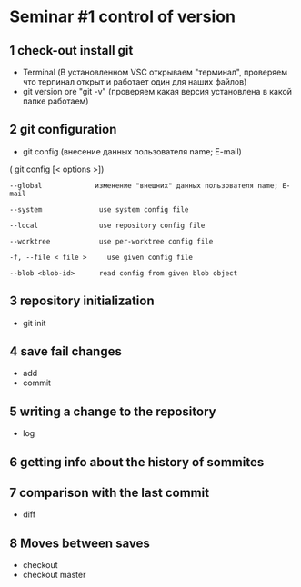 # Seminar #1 control of version

## 1 check-out install git
- Terminal (В установленном VSC открываем "терминал", проверяем что терпинал открыт и работает один для наших файлов)
- git version ore "git -v" (проверяем какая версия установлена в какой папке работаем)
## 2 git configuration
- git config (внесение данных пользователя name; E-mail)

( git config [< options >])

    --global             изменение "внешних" данных пользователя name; E-mail

    --system              use system config file

    --local               use repository config file

    --worktree            use per-worktree config file

    -f, --file < file >     use given config file

    --blob <blob-id>      read config from given blob object
## 3 repository initialization 
- git init
## 4 save fail changes
- add
- commit
## 5 writing a change to the repository
- log
## 6 getting info about the history of sommites
## 7 comparison with the last commit
- diff
## 8 Moves between saves
- checkout
- checkout master
